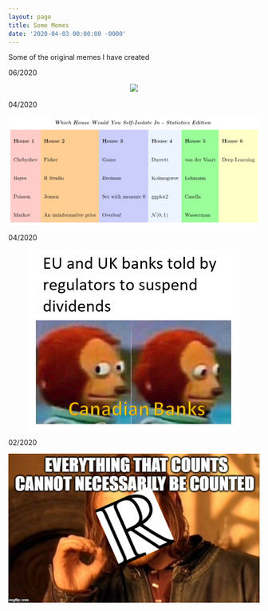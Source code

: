 ```yaml
---
layout: page
title: Some Memes
date: '2020-04-03 00:00:00 -0000'
---
```


Some of the original memes I have created

06/2020
<p style="text-align:center;"><img src="/assets/memes/personalfinanceememe.PNG"></p>

04/2020
<p style="text-align:center;"><img src="/assets/memes/selfisolatememe.PNG"></p>

04/2020
<p style="text-align:center;"><img src="/assets/memes/cadbankmeme.PNG"></p>

02/2020
<p style="text-align:center;"><img src="/assets/memes/uncountablememe.png"></p>
